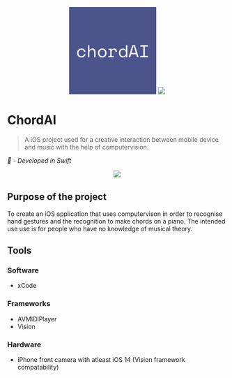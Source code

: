 <p align="center">
  <img width="200" heigh="150" src="https://github.com/ThaDuyx/ChordAI/blob/main/ChordiAI/Supporting%20Files/Assets.xcassets/AppIcon.appiconset/chordAI.png?raw=true" />
  <img width="200" heigh="150" src="https://github.com/ThaDuyx/ChordAI/blob/main/ChordiAI/Supporting%20Files/Images/iPhone%2013.png?raw=true"/>
</p>

# ChordAI
> A iOS project used for a creative interaction between mobile device and music with the help of computervision.

_ - Developed in Swift_

<p align="center">
  <img width="200" heigh="150" src="https://github.com/ThaDuyx/ChordAI/blob/main/ChordiAI/Supporting%20Files/Images/iPhone%2013.png?raw=true"/>
</p>

## Purpose of the project
To create an iOS application that uses computervison in order to recognise hand gestures and the recognition to make chords on a piano. The intended use use is for people who have no knowledge of musical theory.

## Tools

### Software
- xCode

### Frameworks
- AVMIDIPlayer
- Vision

### Hardware
- iPhone front camera with atleast iOS 14 (Vision framework compatability)

